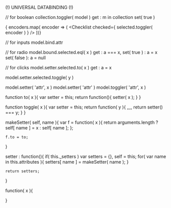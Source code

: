 (!) UNIVERSAL DATABINDING (!)



// for boolean
collection.toggler( model )
    get : m in collection
    set( true )

{ encoders.map( encoder => (
    <Checklist checked={ selected.toggler( encoder ) } />
))}

// for inputs
model.bind.attr

// for radio
model.bound.selected.eql( x )
    get : a === x,
    set( true ) : a = x
    set( false ): a = null

// for clicks
model.setter.selected.to( x )
        get : a = x

model.setter.selected.toggle( y )


model.setter( 'attr', x )
model.setter( 'attr' )
model.toggler( 'attr', x )


function to( x ){
    var setter = this;
    return function(){ setter( x ); }
}

function toggle( x ){
    var setter = this;
    return function( y ){
        ,,,,
        return setter() === y;
    }
}

makeSetter( self, name ){
    var f = function( x ){
        return arguments.length ? self[ name ] = x : self[ name ];
    };

    f.to = to;
}

setter : function(){
    if( this._setters )
    var setters = {}, self = this;
    for( var name in this.attributes ){
        setters[ name ] = makeSetter( name );
    }

    return setters;
}

function( x ){

}
